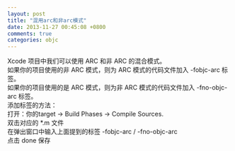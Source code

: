 ```yaml
---
layout: post
title: "混用arc和非arc模式"
date: 2013-11-27 00:45:08 +0800
comments: true
categories: objc
---
```

Xcode 项目中我们可以使用 ARC 和非 ARC 的混合模式。  
如果你的项目使用的非 ARC 模式，则为 ARC 模式的代码文件加入 -fobjc-arc 标签。  
如果你的项目使用的是 ARC 模式，则为非 ARC 模式的代码文件加入 -fno-objc-arc 标签。  
添加标签的方法：  
    打开：你的target -> Build Phases -> Compile Sources.  
    双击对应的 *.m 文件  
    在弹出窗口中输入上面提到的标签 -fobjc-arc / -fno-objc-arc  
    点击 done 保存  

